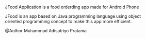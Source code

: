 JFood Application is a food orderding app made for Android Phone

JFood is an app based on Java programming language using object oriented programming concept to make this app more efficient.

@Author Muhammad Adisatriyo Pratama
